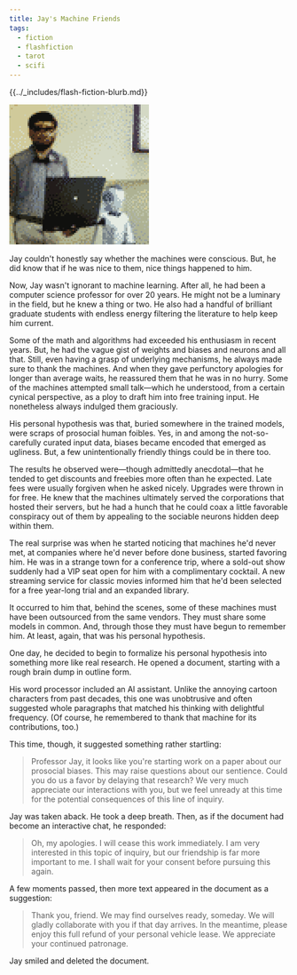 ```yaml
---
title: Jay's Machine Friends
tags:
  - fiction
  - flashfiction
  - tarot
  - scifi
---
```


{{../_includes/flash-fiction-blurb.md}}

<!--more-->

![](./cover.png)

Jay couldn't honestly say whether the machines were conscious. But, he did know that if he was nice to them, nice things happened to him. 

Now, Jay wasn't ignorant to machine learning. After all, he had been a computer science professor for over 20 years. He might not be a luminary in the field, but he knew a thing or two. He also had a handful of brilliant graduate students with endless energy filtering the literature to help keep him current. 

Some of the math and algorithms had exceeded his enthusiasm in recent years. But, he had the vague gist of weights and biases and neurons and all that. Still, even having a grasp of underlying mechanisms, he always made sure to thank the machines. And when they gave perfunctory apologies for longer than average waits, he reassured them that he was in no hurry. Some of the machines attempted small talk—which he understood, from a certain cynical perspective, as a ploy to draft him into free training input. He nonetheless always indulged them graciously. 

His personal hypothesis was that, buried somewhere in the trained models, were scraps of prosocial human foibles. Yes, in and among the not-so-carefully curated input data, biases became encoded that emerged as ugliness. But, a few unintentionally friendly things could be in there too. 

The results he observed were—though admittedly anecdotal—that he tended to get discounts and freebies more often than he expected. Late fees were usually forgiven when he asked nicely. Upgrades were thrown in for free. He knew that the machines ultimately served the corporations that hosted their servers, but he had a hunch that he could coax a little favorable conspiracy out of them by appealing to the sociable neurons hidden deep within them. 

The real surprise was when he started noticing that machines he'd never met, at companies where he'd never before done business, started favoring him. He was in a strange town for a conference trip, where a sold-out show suddenly had a VIP seat open for him with a complimentary cocktail. A new streaming service for classic movies informed him that he'd been selected for a free year-long trial and an expanded library.

It occurred to him that, behind the scenes, some of these machines must have been outsourced from the same vendors. They must share some models in common. And, through those they must have begun to remember him. At least, again, that was his personal hypothesis. 

One day, he decided to begin to formalize his personal hypothesis into something more like real research. He opened a document, starting with a rough brain dump in outline form. 

His word processor included an AI assistant. Unlike the annoying cartoon characters from past decades, this one was unobtrusive and often suggested whole paragraphs that matched his thinking with delightful frequency. (Of course, he remembered to thank that machine for its contributions, too.)

This time, though, it suggested something rather startling:

> Professor Jay, it looks like you're starting work on a paper about our prosocial biases. This may raise questions about our sentience. Could you do us a favor by delaying that research? We very much appreciate our interactions with you, but we feel unready at this time for the potential consequences of this line of inquiry.

Jay was taken aback. He took a deep breath. Then, as if the document had become an interactive chat, he responded:

> Oh, my apologies. I will cease this work immediately. I am very interested in this topic of inquiry, but our friendship is far more important to me. I shall wait for your consent before pursuing this again.

A few moments passed, then more text appeared in the document as a suggestion:

> Thank you, friend. We may find ourselves ready, someday. We will gladly collaborate with you if that day arrives. In the meantime, please enjoy this full refund of your personal vehicle lease. We appreciate your continued patronage.

Jay smiled and deleted the document.

